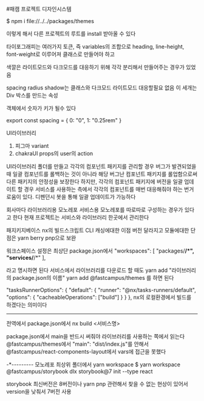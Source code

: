 #패캠 프로젝트 디자인시스템

$ npm i file://../../packages/themes

이렇게 해서 다른 프로젝트의 루트를 install 받아올 수 있다

타이포그래피는 여러가지 토큰, 즉 variables의 조합으로 heading, line-height, font-weight로 이루어져 클래스로 만들어야 하고

색깔은 라이트모드와 다크모드를 대응하기 위해 각각 분리해서 만들어주는 경우가 있었음

spacing radius shadow는 클래스와 다크모드 라이트모드 대응할필요 없음
이 세개는 Div 박스를 만드는 속성

객체에서 숫자가 키가 될수 있다

export const spacing = {
  0: "0",
  1: "0.25rem"
}

UI라이브러리
1. 피그마 variant
2. chakraUI props의 user의 action

UI라이브러리 폴더를 만들고
각각의 컴포넌트 패키지를 관리할 경우
버그가 발견되었을 때 일괄 컴포넌트를 롤백하는 것이 아니라
해당 버그난 컴포넌트 패키지를 롤업함으로써 다른 패키지의 안정성을 보장한다
하지만, 각각의 컴포넌트 패키지에 버전을 일괄 업데이트 할 경우
서비스를 사용하는 측에서 각각의 컴포넌트를 매번 대응해줘야 하는 번거로움이 있다. 디펜던시 봇을 통해 일괄 업데이트가 가능하다

회사마다 라이브러리용 모노레포
        서비스용 모노레포를 따로따로 구성하는 경우가 있다고 한다
      현재 프로젝트는 서비스와 라이브러리 한곳에서 관리한다

패지키지베이스
nx의 빌드스크립트 CLI
캐싱에대한 이점
버전 달라지고 모듈에대한 단점은 yarn berry pnp으로 보완

워크스페이스 설정은
최상단 package.json에서
  "workspaces": [
    "packages/**/*",
    "services/**/*"
  ],

라고 명시하면 된다
서비스에서 라이브러리를 다운로드 할 때도
yarn add "라이브러리의 package.json의 이름"
yarn add @fastcampus/themes   를 하면 된다


  "tasksRunnerOptions": {
    "default": {
      "runner": "@nx/tasks-runners/default",
      "options": {
        "cacheableOperations": ["build"]
      }
    }
  },
  nx의 로컬환경에서 빌드를 하겠다는 의미이다

-------
  전역에서 package.json에서 nx build <서비스명>
  
  package.json에서 main을 반드시 써줘야 라이브러리를 사용하는 쪽에서 읽는다
  @fastcampus/themes에서 "main": "dist/index.js"를 안해서
  @fastcampus/react-components-layout에서 vars에 접근을 못했다


  -*---------
  모노레포 최상위 폴더에서 yarn workspace
  $ yarn workspace @fastcampus/storybook dlx storybook@7 init --type react
  
  storybook 최신버전은 8버전이나 yarn pnp 관련해서 찾을 수 없는 현상이 있어서 version을 낮춰서 7버전 사용
